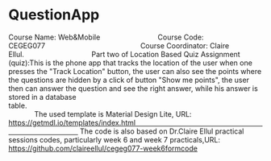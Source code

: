 # QuestionApp
Course Name: Web&Mobile                            
Course Code: CEGEG077                                                
Course Coordinator: Claire Ellul.                                  
Part two of Location Based Quiz Assignment (quiz):This is the phone app that tracks the location of the user when one presses the "Track Location" button, the user can also see the points where the questions are hidden by a click of button "Show me points", the user then can answer the question and see the right answer, while his answer is stored in a database table.                                                                                                                                  
The used template is Material Design Lite, URL: https://getmdl.io/templates/index.html                                                                                                    The code is also based on Dr.Claire Ellul practical sessions codes, particularly week 6 and week 7 practicals,URL: https://github.com/claireellul/cegeg077-week6formcode
